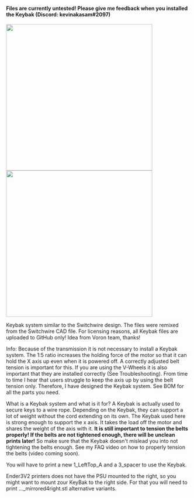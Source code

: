 #### Files are currently untested! Please give me feedback when you installed the Keybak (Discord: kevinakasam#2097)

<img src="https://github.com/kevinakasam/BeltDrivenEnder3/blob/6d1fd8e380b822f16062cf0caeaba75b8291e7de/Pictures/KeyBack_1.png" width="400"/> <img src="https://github.com/kevinakasam/BeltDrivenEnder3/blob/6d1fd8e380b822f16062cf0caeaba75b8291e7de/Pictures/KeyBack_2.png" width="400"/>

Keybak system similar to the Switchwire design.
The files were remixed from the Switchwire CAD file.
For licensing reasons, all Keybak files are uploaded to GitHub only!
Idea from Voron team, thanks!

Info: Because of the transmission it is not necessary to install a Keybak system.
The 1:5 ratio increases the holding force of the motor so that it can hold the X axis up even when it is powered off.
A correctly adjusted belt tension is important for this.
If you are using the V-Wheels it is also important that they are installed correctly (See Troubleshooting).
From time to time I hear that users struggle to keep the axis up by using the belt tension only.
Therefore, I have designed the Keybak system. See BOM for all the parts you need.

What is a Keybak system and what is it for?
A Keybak is actually used to secure keys to a wire rope.
Depending on the Keybak, they can support a lot of weight without the cord extending on its own.
The Keybak used here is strong enough to support the x axis. It takes the load off the motor and shares the weight of the axis with it.
__It is still important to tension the belts properly!
If the belts are not tightened enough, there will be unclean prints later!__
So make sure that the Keybak doesn't mislead you into not tightening the belts enough.
See my FAQ video on how to properly tension the belts (video coming soon).

You will have to print a new 1_LeftTop_A and a 3_spacer to use the Keybak.

Ender3V2 printers does not have the PSU mounted to the right, so you might want to mount zour KeyBak to the right side. For that you will need to print ...\_mirrored4right.stl alternative variants. 
